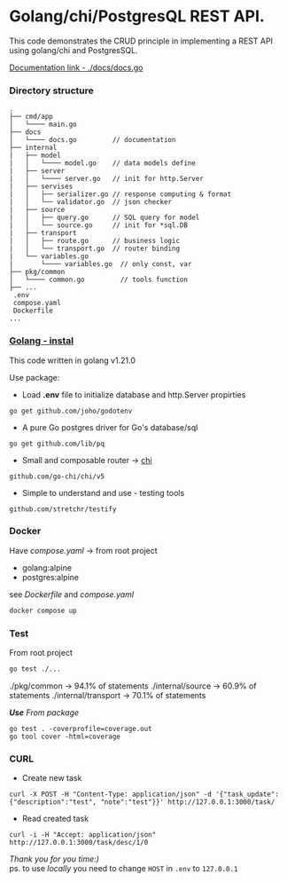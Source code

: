 # Golang/chi/PostgresQL REST API.

This code demonstrates the CRUD principle in implementing a REST API using golang/chi and PostgresSQL.  

[Documentation link - ./docs/docs.go](https://github.com/Ekvo/golang-chi-postgres-api/tree/main/docs/docs.go "https://github.com/Ekvo/golang-chi-postgres-api/tree/main/docs/docs.go")
### Directory structure
```
.
├── cmd/app
│   └──── main.go     
├── docs  
│   └──── docs.go         // documentation
├── internal
|   ├── model
|   │   └──── model.go    // data models define
|   ├── server  
|   │   └──── server.go   // init for http.Server
|   ├── servises           
|   │   ├── serializer.go // response computing & format
|   │   └── validator.go  // json checker        
|   ├── source
|   │   ├── query.go      // SQL query for model
|   │   └── source.go     // init for *sql.DB
|   ├── transport   
|   │   ├── route.go      // business logic
|   │   └── transport.go  // router binding
|   └── variables.go      
|       └──── variables.go  // only const, var
├── pkg/common 
│   └──── common.go         // tools function
├── ...
 .env
 compose.yaml
 Dockerfile
...
```
### [Golang - instal](https://go.dev/doc/install "https://go.dev/doc/install")

This code written in golang v1.21.0

Use package:  
 * Load **.env** file to initialize database and http.Server propirties
```
go get github.com/joho/godotenv
```
 *  A pure Go postgres driver for Go's database/sql  
```
go get github.com/lib/pq
```
 * Small and composable router -> [chi](https://pkg.go.dev/github.com/go-chi/chi "https://pkg.go.dev/github.com/go-chi/chi")
```
github.com/go-chi/chi/v5
```
 * Simple to understand and use - testing tools
```
github.com/stretchr/testify
```

### Docker
Have *compose.yaml* -> from root project
* golang:alpine
* postgres:alpine

see *Dockerfile* and *compose.yaml*

```bash
docker compose up
```

### Test 
From root project
```bash
go test ./...
```

./pkg/common         -> 94.1% of statements
./internal/source    -> 60.9% of statements
./internal/transport -> 70.1% of statements

_***Use** From package*_
```
go test . -coverprofile=coverage.out
go tool cover -html=coverage
```

### CURL
 * Create new task

```http request
curl -X POST -H "Content-Type: application/json" -d '{"task_update":{"description":"test", "note":"test"}}' http://127.0.0.1:3000/task/
```
 * Read created task

```http request
curl -i -H "Accept: application/json" http://127.0.0.1:3000/task/desc/1/0
```

*Thank you for you time:)*  
ps. to use *locally* you need to change `HOST` in `.env` to `127.0.0.1`



